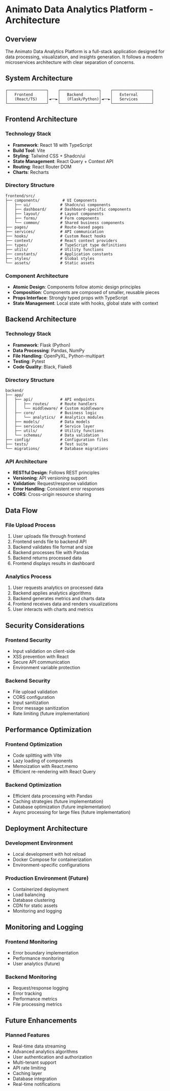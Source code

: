 # Animato Data Analytics Platform - Architecture

## Overview

The Animato Data Analytics Platform is a full-stack application designed for data processing, visualization, and insights generation. It follows a modern microservices architecture with clear separation of concerns.

## System Architecture

```
┌─────────────────┐    ┌─────────────────┐    ┌─────────────────┐
│   Frontend      │    │   Backend       │    │   External      │
│   (React/TS)    │◄──►│   (Flask/Python)│◄──►│   Services      │
└─────────────────┘    └─────────────────┘    └─────────────────┘
```

## Frontend Architecture

### Technology Stack
- **Framework**: React 18 with TypeScript
- **Build Tool**: Vite
- **Styling**: Tailwind CSS + Shadcn/ui
- **State Management**: React Query + Context API
- **Routing**: React Router DOM
- **Charts**: Recharts

### Directory Structure
```
frontend/src/
├── components/          # UI Components
│   ├── ui/             # Shadcn/ui components
│   ├── dashboard/      # Dashboard-specific components
│   ├── layout/         # Layout components
│   ├── forms/          # Form components
│   └── common/         # Shared business components
├── pages/              # Route-based pages
├── services/           # API communication
├── hooks/              # Custom React hooks
├── context/            # React context providers
├── types/              # TypeScript type definitions
├── utils/              # Utility functions
├── constants/          # Application constants
├── styles/             # Global styles
└── assets/             # Static assets
```

### Component Architecture
- **Atomic Design**: Components follow atomic design principles
- **Composition**: Components are composed of smaller, reusable pieces
- **Props Interface**: Strongly typed props with TypeScript
- **State Management**: Local state with hooks, global state with context

## Backend Architecture

### Technology Stack
- **Framework**: Flask (Python)
- **Data Processing**: Pandas, NumPy
- **File Handling**: OpenPyXL, Python-multipart
- **Testing**: Pytest
- **Code Quality**: Black, Flake8

### Directory Structure
```
backend/
├── app/
│   ├── api/            # API endpoints
│   │   ├── routes/     # Route handlers
│   │   └── middleware/ # Custom middleware
│   ├── core/           # Business logic
│   │   └── analytics/  # Analytics modules
│   ├── models/         # Data models
│   ├── services/       # Service layer
│   ├── utils/          # Utility functions
│   └── schemas/        # Data validation
├── config/             # Configuration files
├── tests/              # Test suite
└── migrations/         # Database migrations
```

### API Architecture
- **RESTful Design**: Follows REST principles
- **Versioning**: API versioning support
- **Validation**: Request/response validation
- **Error Handling**: Consistent error responses
- **CORS**: Cross-origin resource sharing

## Data Flow

### File Upload Process
1. User uploads file through frontend
2. Frontend sends file to backend API
3. Backend validates file format and size
4. Backend processes file with Pandas
5. Backend returns processed data
6. Frontend displays results in dashboard

### Analytics Process
1. User requests analytics on processed data
2. Backend applies analytics algorithms
3. Backend generates metrics and charts data
4. Frontend receives data and renders visualizations
5. User interacts with charts and metrics

## Security Considerations

### Frontend Security
- Input validation on client-side
- XSS prevention with React
- Secure API communication
- Environment variable protection

### Backend Security
- File upload validation
- CORS configuration
- Input sanitization
- Error message sanitization
- Rate limiting (future implementation)

## Performance Optimization

### Frontend Optimization
- Code splitting with Vite
- Lazy loading of components
- Memoization with React.memo
- Efficient re-rendering with React Query

### Backend Optimization
- Efficient data processing with Pandas
- Caching strategies (future implementation)
- Database optimization (future implementation)
- Async processing for large files (future implementation)

## Deployment Architecture

### Development Environment
- Local development with hot reload
- Docker Compose for containerization
- Environment-specific configurations

### Production Environment (Future)
- Containerized deployment
- Load balancing
- Database clustering
- CDN for static assets
- Monitoring and logging

## Monitoring and Logging

### Frontend Monitoring
- Error boundary implementation
- Performance monitoring
- User analytics (future)

### Backend Monitoring
- Request/response logging
- Error tracking
- Performance metrics
- File processing metrics

## Future Enhancements

### Planned Features
- Real-time data streaming
- Advanced analytics algorithms
- User authentication and authorization
- Multi-tenant support
- API rate limiting
- Caching layer
- Database integration
- Real-time notifications
